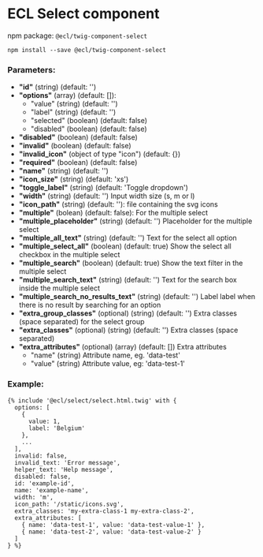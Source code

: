 # ECL Select component

npm package: `@ecl/twig-component-select`

```shell
npm install --save @ecl/twig-component-select
```

### Parameters:

- **"id"** (string) (default: '')
- **"options"** (array) (default: []):
  - "value" (string) (default: '')
  - "label" (string) (default: '')
  - "selected" (boolean) (default: false)
  - "disabled" (boolean) (default: false)
- **"disabled"** (boolean) (default: false)
- **"invalid"** (boolean) (default: false)
- **"invalid_icon"** (object of type "icon") (default: {})
- **"required"** (boolean) (default: false)
- **"name"** (string) (default: '')
- **"icon_size"** (string) (default: 'xs')
- **"toggle_label"** (string) (default: 'Toggle dropdown')
- **"width"** (string) (default: '') Input width size (s, m or l)
- **"icon_path"** (string) (default: ''): file containing the svg icons
- **"multiple"** (bolean) (default: false): For the multiple select
- **"multiple_placeholder"** (string) (default: '') Placeholder for the multiple select
- **"multiple_all_text"** (string) (default: '') Text for the select all option
- **"multiple_select_all"** (boolean) (default: true) Show the select all checkbox in the multiple select
- **"multiple_search"** (boolean) (default: true) Show the text filter in the multiple select
- **"multiple_search_text"** (string) (default: '') Text for the search box inside the multiple select
- **"multiple_search_no_results_text"** (string) (default: '') Label label when there is no result by searching for an option
- **"extra_group_classes"** (optional) (string) (default: '') Extra classes (space separated) for the select group
- **"extra_classes"** (optional) (string) (default: '') Extra classes (space separated)
- **"extra_attributes"** (optional) (array) (default: []) Extra attributes
  - "name" (string) Attribute name, eg. 'data-test'
  - "value" (string) Attribute value, eg: 'data-test-1'

### Example:

<!-- prettier-ignore -->
```twig
{% include '@ecl/select/select.html.twig' with { 
  options: [ 
    { 
      value: 1, 
      label: 'Belgium' 
    }, 
    ... 
  ], 
  invalid: false, 
  invalid_text: 'Error message', 
  helper_text: 'Help message', 
  disabled: false, 
  id: 'example-id', 
  name: 'example-name', 
  width: 'm',
  icon_path: '/static/icons.svg', 
  extra_classes: 'my-extra-class-1 my-extra-class-2', 
  extra_attributes: [ 
    { name: 'data-test-1', value: 'data-test-value-1' }, 
    { name: 'data-test-2', value: 'data-test-value-2' } 
  ] 
} %}
```
